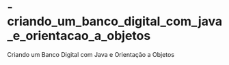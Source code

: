# -criando_um_banco_digital_com_java_e_orientacao_a_objetos
  Criando um Banco Digital com Java e Orientação a Objetos
